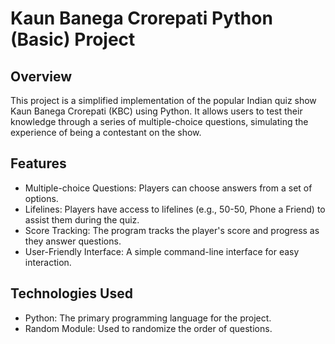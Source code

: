 # Kaun Banega Crorepati Python (Basic) Project
## Overview
This project is a simplified implementation of the popular Indian quiz show Kaun Banega Crorepati (KBC) using Python. It allows users to test their knowledge through a series of multiple-choice questions, simulating the experience of being a contestant on the show.

## Features
- Multiple-choice Questions: Players can choose answers from a set of options.
- Lifelines: Players have access to lifelines (e.g., 50-50, Phone a Friend) to assist them during the quiz.
- Score Tracking: The program tracks the player's score and progress as they answer questions.
- User-Friendly Interface: A simple command-line interface for easy interaction.
## Technologies Used
- Python: The primary programming language for the project.
- Random Module: Used to randomize the order of questions.
